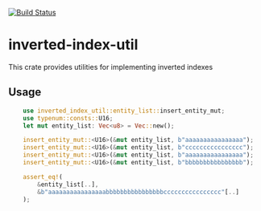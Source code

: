 [![Build Status](https://travis-ci.org/mindbeam/inverted-index-util.svg?branch=master)](https://travis-ci.org/mindbeam/inverted-index-util)

# inverted-index-util
This crate provides utilities for implementing inverted indexes

## Usage
```rust
    use inverted_index_util::entity_list::insert_entity_mut;
    use typenum::consts::U16;
    let mut entity_list: Vec<u8> = Vec::new();

    insert_entity_mut::<U16>(&mut entity_list, b"aaaaaaaaaaaaaaaa");
    insert_entity_mut::<U16>(&mut entity_list, b"cccccccccccccccc");
    insert_entity_mut::<U16>(&mut entity_list, b"aaaaaaaaaaaaaaaa");
    insert_entity_mut::<U16>(&mut entity_list, b"bbbbbbbbbbbbbbbb");

    assert_eq!(
        &entity_list[..],
        &b"aaaaaaaaaaaaaaaabbbbbbbbbbbbbbbbcccccccccccccccc"[..]
    );
```
